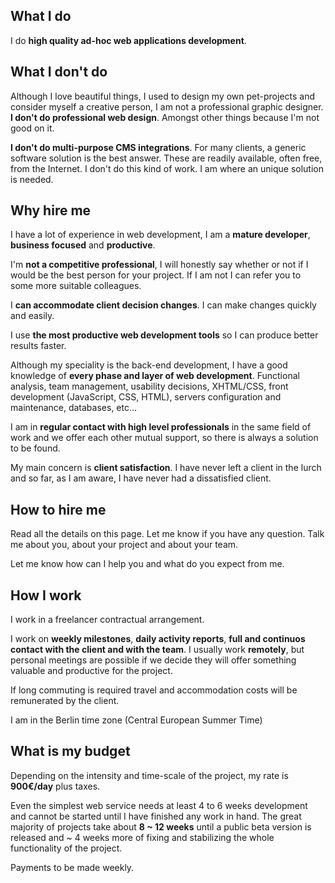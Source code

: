 ## What I do

I do **high quality ad-hoc web applications development**.

## What I don't do

Although I love beautiful things, I used to design my own pet-projects
and consider myself a creative person,
I am not a professional graphic designer.
**I don't do professional web design**.
Amongst other things because I'm not good on it.

**I don't do multi-purpose CMS integrations**.
For many clients, a generic software solution is the best
answer. These are readily available, often free, from the
Internet. I don't do this kind of work.
I am where an unique solution is needed.

## Why hire me

I have a lot of experience in web development, I am a **mature developer**, **business focused** and **productive**.

I'm **not a competitive professional**,
I will honestly say whether or not if I would be
the best person for your project. If I am not I can
refer you to some more suitable colleagues.

I **can accommodate
client decision changes**. I can make changes quickly
and easily.

I use **the most productive web development tools**
so I can produce better results faster.

Although my speciality is the back-end development,
I have a good knowledge of **every phase and layer of web development**.
Functional analysis, team management, usability decisions,
XHTML/CSS, front development (JavaScript, CSS, HTML),
servers configuration and maintenance,
databases, etc...

I am in **regular contact with high level professionals**
in the same field of work and we offer each other mutual
support, so there is always a solution to be found.

My main concern is **client satisfaction**.
I have never
left a client in the lurch and so far, as I am aware, I
have never had a dissatisfied client.

## How to hire me

Read all the details on this page. Let me know if you have any question. Talk me about you, about your project and about your team.

Let me know how can I help you and what do you expect from me.

## How I work

I work in a freelancer contractual arrangement.

I work on **weekly milestones**,
**daily activity reports**,
**full and continuos contact
with the client and with the team**.
I usually work **remotely**,
but personal meetings are possible if we decide they will
offer something valuable and productive for the project.

If long commuting is required travel and accommodation
costs will be remunerated by the client.

I am in the Berlin time zone (Central European Summer Time)

## What is my budget

Depending on the intensity and time-scale of the project,
my rate is **900€/day** plus taxes.

Even the simplest web service needs at least 4 to 6
weeks development and cannot be started until I have
finished any work in hand.
The great majority of projects take about **8 ~ 12 weeks**
until a public beta version is released and ~ 4 weeks more of
fixing and stabilizing the whole functionality
of the project.

Payments to be made weekly.
